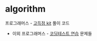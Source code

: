 # algorithm
프로그래머스 - [고득점 kit](https://school.programmers.co.kr/learn/challenges?tab=algorithm_practice_kit) 풀이 코드
+ 이외 프로그래머스 - [코딩테스트 연습](https://school.programmers.co.kr/learn/challenges?order=acceptance_desc&page=1) 문제들 

